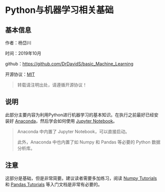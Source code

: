 # Python与机器学习相关基础

## 基本信息

作者：杨岱川

时间：2019年10月

github：https://github.com/DrDavidS/basic_Machine_Learning

开源协议：[MIT](https://github.com/DrDavidS/basic_Machine_Learning/blob/master/LICENSE)

> 转载请注明出处，请遵循开源协议！

## 说明

此部分主要内容为利用Python进行机器学习的基本知识。在执行之前最好已经安装好 [Anaconda](https://www.anaconda.com/)，然后学会如何使用 [Jupyter Notebook](https://jupyter.org/)。

> Anaconda 中内置了 Jupyter Notebook，可以直接启动。
>
>此外，Anaconda 中也内置了如 Numpy 和 Pandas 等必要的 Python 数据分析库。

## 注意

这部分是基础，但是非常简要。建议读者需要多加练习，阅读 [Numpy Tutorials](https://numpy.org/devdocs/user/quickstart.html) 和 [Pandas Tutorials](https://pandas.pydata.org/pandas-docs/stable/getting_started/tutorials.html) 等入门文档是非常有必要的。
